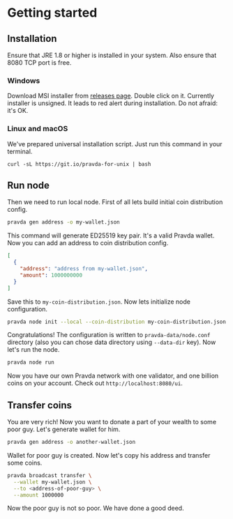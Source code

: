 # Getting started

## Installation

Ensure that JRE 1.8 or higher is installed in your system. Also ensure that 8080 TCP port is free.

### Windows

Download MSI installer from [releases page](https://github.com/expload/pravda/releases). Double click on it. Currently installer is unsigned. It leads to red alert during installation. Do not afraid: it's OK.

### Linux and macOS

We've prepared universal installation script. Just run this command in your terminal.

```
curl -sL https://git.io/pravda-for-unix | bash
```

## Run node
  
Then we need to run local node. First of all lets build initial coin distribution config. 

```bash
pravda gen address -o my-wallet.json
```

This command will generate ED25519 key pair. It's a valid Pravda wallet. Now you can add an address to coin distribution config.

```json
[
  {
    "address": "address from my-wallet.json",
    "amount": 1000000000
  }
]
```

Save this to `my-coin-distribution.json`. Now lets initialize node configuration.

```bash
pravda node init --local --coin-distribution my-coin-distribution.json
```

Congratulations! The configuration is written to `pravda-data/node.conf` directory (also you can chose data directory using `--data-dir` key). Now let's run the node.

```bash
pravda node run
```

Now you have our own Pravda network with one validator, and one billion coins on your account. Check out `http://localhost:8080/ui`. 

## Transfer coins

You are very rich! Now you want to donate a part of your wealth to some poor guy. Let's generate wallet for him.

```bash
pravda gen address -o another-wallet.json
```
  
Wallet for poor guy is created. Now let's copy his address and transfer some coins.

```bash
pravda broadcast transfer \
  --wallet my-wallet.json \
  --to <address-of-poor-guy> \
  --amount 1000000
```

Now the poor guy is not so poor. We have done a good deed.
